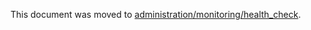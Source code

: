 This document was moved to [administration/monitoring/health_check](../administration/monitoring/health_check.md).
